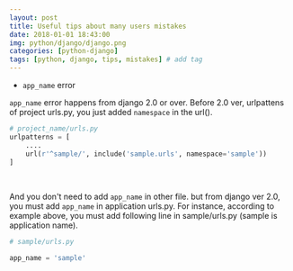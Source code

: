 ```yaml
---
layout: post
title: Useful tips about many users mistakes
date: 2018-01-01 18:43:00
img: python/django/django.png
categories: [python-django] 
tags: [python, django, tips, mistakes] # add tag
---
```


+ `app_name` error

`app_name` error happens from django 2.0 or over. 
Before 2.0 ver, urlpattens of project urls.py, you just added `namespace` in the url().

```python
# project_name/urls.py
urlpatterns = [
    ....
    url(r'^sample/', include('sample.urls', namespace='sample'))
]
```  

<br>

And you don't need to add `app_name` in other file.
but from django ver 2.0, you must add `app_name` in application urls.py.
For instance, according to example above, you must add following line in sample/urls.py (sample is application name).

```python
# sample/urls.py

app_name = 'sample'
```

<br>

